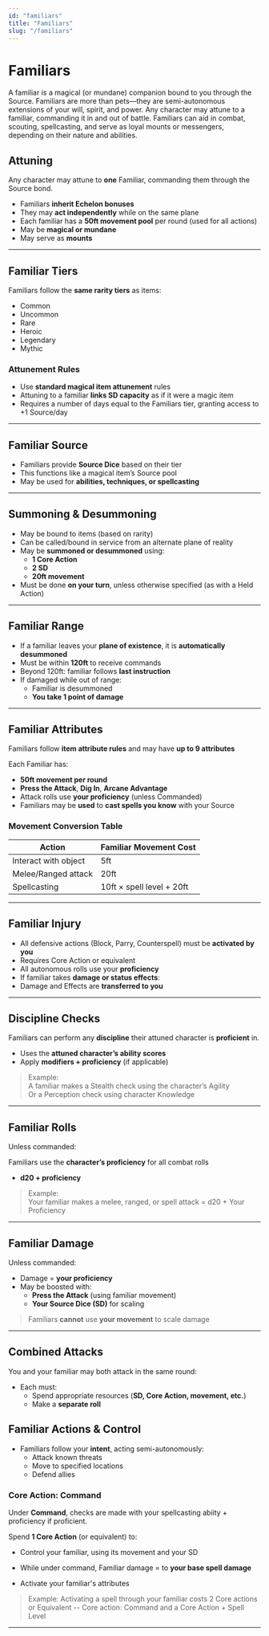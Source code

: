 ```yaml
---
id: "familiars"
title: "Familiars"
slug: "/familiars"
---
```


# Familiars

A familiar is a magical (or mundane) companion bound to you through the Source.
Familiars are more than pets—they are semi-autonomous extensions of your will, spirit, and power.
Any character may attune to a familiar, commanding it in and out of battle. Familiars can aid in combat, scouting, spellcasting, and serve as loyal mounts or messengers, depending on their nature and abilities.

## Attuning

Any character may attune to **one** Familiar, commanding them through the Source bond.

- Familiars **inherit Echelon bonuses**
- They may **act independently** while on the same plane
- Each familiar has a **50ft movement pool** per round (used for all actions)
- May be **magical or mundane**
- May serve as **mounts**

---

## Familiar Tiers

Familiars follow the **same rarity tiers** as items:

- Common  
- Uncommon  
- Rare  
- Heroic  
- Legendary  
- Mythic

### Attunement Rules

- Use **standard magical item attunement** rules
- Attuning to a familiar **links SD capacity** as if it were a magic item
- Requires a number of days equal to the Familiars tier, granting access to +1 Source/day

---

## Familiar Source

- Familiars provide **Source Dice** based on their tier
- This functions like a magical item’s Source pool
- May be used for **abilities, techniques, or spellcasting**

---

## Summoning & Desummoning

- May be bound to items (based on rarity)
- Can be called/bound in service from an alternate plane of reality
- May be **summoned or desummoned** using:
  - **1 Core Action**
  - **2 SD**
  - **20ft movement**
- Must be done **on your turn**, unless otherwise specified (as with a Held Action)

---

## Familiar Range

- If a familiar leaves your **plane of existence**, it is **automatically desummoned**
- Must be within **120ft** to receive commands
- Beyond 120ft: familiar follows **last instruction**
- If damaged while out of range:
  - Familiar is desummoned
  - **You take 1 point of damage**

---

## Familiar Attributes

Familiars follow **item attribute rules** and may have **up to 9 attributes**

Each Familiar has:

- **50ft movement per round**
- **Press the Attack**, **Dig In**, **Arcane Advantage**
- Attack rolls use **your proficiency** (unless Commanded)
- Familiars may be **used** to **cast spells you know** with your Source

### Movement Conversion Table

| Action              | Familiar Movement Cost           |
|---------------------|----------------------------------|
| Interact with object| 5ft                              |
| Melee/Ranged attack | 20ft                             |
| Spellcasting        | 10ft × spell level + 20ft        |

---

## Familiar Injury

- All defensive actions (Block, Parry, Counterspell) must be **activated by you**
- Requires Core Action or equivalent
- All autonomous rolls use your **proficiency**
- If familiar takes **damage or status effects**:
- Damage and Effects are **transferred to you**

---

## Discipline Checks

Familiars can perform any **discipline** their attuned character is **proficient** in.

- Uses the **attuned character’s ability scores**
- Apply **modifiers + proficiency** (if applicable)

> Example:  
> A familiar makes a Stealth check using the character’s Agility  
> Or a Perception check using character Knowledge

---

## Familiar Rolls

Unless commanded:

Familiars use the **character’s proficiency** for all combat rolls 

- **d20 + proficiency**  

> Example:  
> Your familiar makes a melee, ranged, or spell attack = d20 + Your Proficiency 

---

## Familiar Damage

Unless commanded:

- Damage = **your proficiency**
- May be boosted with:
  - **Press the Attack** (using familiar movement)
  - **Your Source Dice (SD)** for scaling

> Familiars **cannot** use **your movement** to scale damage

---

## Combined Attacks

You and your familiar may both attack in the same round:

- Each must:
  - Spend appropriate resources (**SD, Core Action, movement, etc.**)
  - Make a **separate roll**


## Familiar Actions & Control

- Familiars follow your **intent**, acting semi-autonomously:
  - Attack known threats
  - Move to specified locations
  - Defend allies

### Core Action: Command

Under **Command**, checks are made with your spellcasting abiity + proficiency if proficient.

Spend **1 Core Action** (or equivalent) to:

- Control your familiar, using its movement and your SD

- While under command, Familiar damage = to **your base spell damage**

- Activate your familiar's attributes

> Example: Activating a spell through your familiar costs 2 Core actions or Equivalent -- Core action: Command and a Core Action + Spell Level 

---

